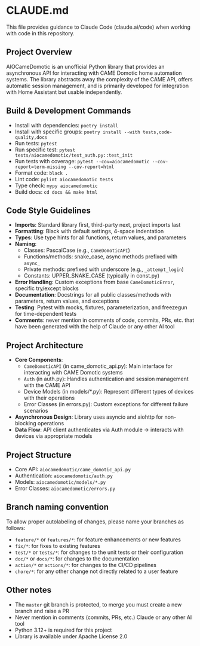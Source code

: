 # CLAUDE.md

This file provides guidance to Claude Code (claude.ai/code) when working with code in this repository.

## Project Overview
AIOCameDomotic is an unofficial Python library that provides an asynchronous API for interacting with CAME Domotic home automation systems. The library abstracts away the complexity of the CAME API, offers automatic session management, and is primarily developed for integration with Home Assistant but usable independently.

## Build & Development Commands
- Install with dependencies: `poetry install`
- Install with specific groups: `poetry install --with tests,code-quality,docs`
- Run tests: `pytest`
- Run specific test: `pytest tests/aiocamedomotic/test_auth.py::test_init`
- Run tests with coverage: `pytest --cov=aiocamedomotic --cov-report=term-missing --cov-report=html`
- Format code: `black .`
- Lint code: `pylint aiocamedomotic tests`
- Type check: `mypy aiocamedomotic`
- Build docs: `cd docs && make html`

## Code Style Guidelines
- **Imports**: Standard library first, third-party next, project imports last
- **Formatting**: Black with default settings, 4-space indentation
- **Types**: Use type hints for all functions, return values, and parameters
- **Naming**:
  - Classes: PascalCase (e.g., `CameDomoticAPI`)
  - Functions/methods: snake_case, async methods prefixed with `async_`
  - Private methods: prefixed with underscore (e.g., `_attempt_login`)
  - Constants: UPPER_SNAKE_CASE (typically in const.py)
- **Error Handling**: Custom exceptions from base `CameDomoticError`, specific try/except blocks
- **Documentation**: Docstrings for all public classes/methods with parameters, return values, and exceptions
- **Testing**: Pytest with mocks, fixtures, parameterization, and freezegun for time-dependent tests
- **Comments**: never mention in comments of code, commits, PRs, etc. that have been generated with the help of Claude or any other AI tool

## Project Architecture
- **Core Components**:
  - `CameDomoticAPI` (in came_domotic_api.py): Main interface for interacting with CAME Domotic systems
  - `Auth` (in auth.py): Handles authentication and session management with the CAME API
  - Device Models (in models/*.py): Represent different types of devices with their operations
  - Error Classes (in errors.py): Custom exceptions for different failure scenarios
- **Asynchronous Design**: Library uses asyncio and aiohttp for non-blocking operations
- **Data Flow**: API client authenticates via Auth module → interacts with devices via appropriate models

## Project Structure
- Core API: `aiocamedomotic/came_domotic_api.py`
- Authentication: `aiocamedomotic/auth.py`
- Models: `aiocamedomotic/models/*.py`
- Error Classes: `aiocamedomotic/errors.py`

## Branch naming convention
To allow proper autolabeling of changes, please name your branches as follows:
- `feature/*` or `features/*`: for feature enhancements or new features
- `fix/*`: for fixes to existing features
- `test/*` or `tests/*`: for changes to the unit tests or their configuration
- `doc/*` or `docs/*`: for changes to the documentation
- `action/*` or `actions/*`: for changes to the CI/CD pipelines
- `chore/*`: for any other change not directly related to a user feature

## Other notes
- The `master` git branch is protected, to merge you must create a new branch and raise a PR
- Never mention in comments (commits, PRs, etc.) Claude or any other AI tool
- Python 3.12+ is required for this project
- Library is available under Apache License 2.0